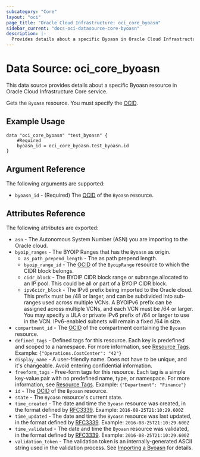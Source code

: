 ```yaml
---
subcategory: "Core"
layout: "oci"
page_title: "Oracle Cloud Infrastructure: oci_core_byoasn"
sidebar_current: "docs-oci-datasource-core-byoasn"
description: |-
  Provides details about a specific Byoasn in Oracle Cloud Infrastructure Core service
---
```


# Data Source: oci_core_byoasn
This data source provides details about a specific Byoasn resource in Oracle Cloud Infrastructure Core service.

Gets the `Byoasn` resource. You must specify the [OCID](https://docs.cloud.oracle.com/iaas/Content/General/Concepts/identifiers.htm).


## Example Usage

```hcl
data "oci_core_byoasn" "test_byoasn" {
	#Required
	byoasn_id = oci_core_byoasn.test_byoasn.id
}
```

## Argument Reference

The following arguments are supported:

* `byoasn_id` - (Required) The [OCID](https://docs.cloud.oracle.com/iaas/Content/General/Concepts/identifiers.htm) of the `Byoasn` resource.


## Attributes Reference

The following attributes are exported:

* `asn` - The Autonomous System Number (ASN) you are importing to the Oracle cloud.
* `byoip_ranges` - The BYOIP Ranges that has the `Byoasn` as origin.
	* `as_path_prepend_length` - The as path prepend length.
	* `byoip_range_id` - The [OCID](https://docs.cloud.oracle.com/iaas/Content/General/Concepts/identifiers.htm) of the `ByoipRange` resource to which the CIDR block belongs.
	* `cidr_block` - The BYOIP CIDR block range or subrange allocated to an IP pool. This could be all or part of a BYOIP CIDR block.
	* `ipv6cidr_block` - The IPv6 prefix being imported to the Oracle cloud. This prefix must be /48 or larger, and can  be subdivided into sub-ranges used across multiple VCNs. A BYOIPv6 prefix can be assigned across multiple VCNs, and each VCN must be /64 or larger. You may specify a ULA or private IPv6 prefix of /64 or larger to use in the VCN. IPv6-enabled subnets will remain a fixed /64 in size. 
* `compartment_id` - The [OCID](https://docs.cloud.oracle.com/iaas/Content/General/Concepts/identifiers.htm) of the compartment containing the `Byoasn` resource. 
* `defined_tags` - Defined tags for this resource. Each key is predefined and scoped to a namespace. For more information, see [Resource Tags](https://docs.cloud.oracle.com/iaas/Content/General/Concepts/resourcetags.htm).  Example: `{"Operations.CostCenter": "42"}` 
* `display_name` - A user-friendly name. Does not have to be unique, and it's changeable. Avoid entering confidential information. 
* `freeform_tags` - Free-form tags for this resource. Each tag is a simple key-value pair with no predefined name, type, or namespace. For more information, see [Resource Tags](https://docs.cloud.oracle.com/iaas/Content/General/Concepts/resourcetags.htm).  Example: `{"Department": "Finance"}` 
* `id` - The [OCID](https://docs.cloud.oracle.com/iaas/Content/General/Concepts/identifiers.htm) of the `Byoasn` resource.
* `state` - The `Byoasn` resource's current state.
* `time_created` - The date and time the `Byoasn` resource was created, in the format defined by [RFC3339](https://tools.ietf.org/html/rfc3339).  Example: `2016-08-25T21:10:29.600Z` 
* `time_updated` - The date and time the `Byoasn` resource was last updated, in the format defined by [RFC3339](https://tools.ietf.org/html/rfc3339).  Example: `2016-08-25T21:10:29.600Z` 
* `time_validated` - The date and time the `Byoasn` resource was validated, in the format defined by [RFC3339](https://tools.ietf.org/html/rfc3339).  Example: `2016-08-25T21:10:29.600Z` 
* `validation_token` - The validation token is an internally-generated ASCII string used in the validation process. See [Importing a Byoasn](https://docs.cloud.oracle.com/iaas/Content/Network/Concepts/BYOASN.htm) for details.

